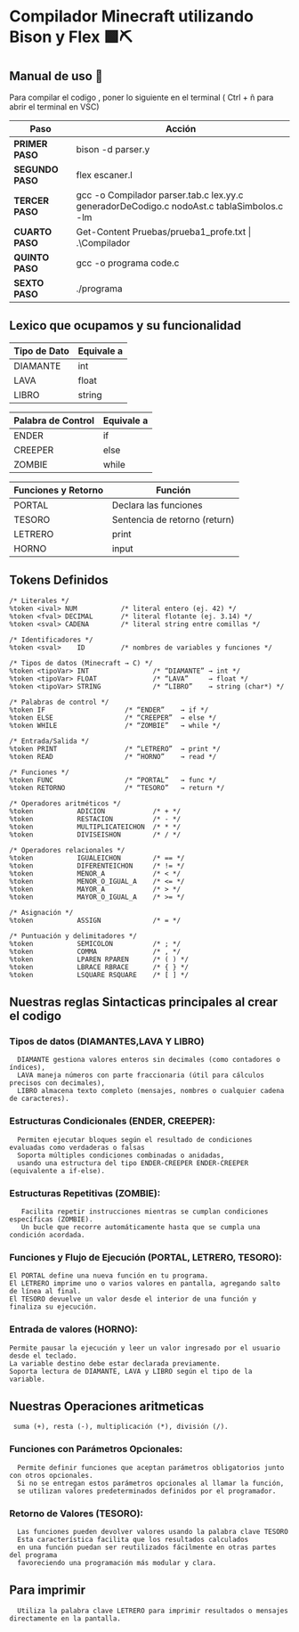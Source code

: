 # Compilador Minecraft    utilizando Bison y Flex 🟩⛏️

## Manual de uso 📖

Para compilar el codigo , poner lo siguiente en el terminal ( Ctrl + ñ  para abrir el terminal en VSC) 



| **Paso**         | **Acción**                                                                                |
| ---------------- | ----------------------------------------------------------------------------------------- |
| **PRIMER PASO**  | bison -d parser.y                                                                         |
| **SEGUNDO PASO** | flex escaner.l                                                                            |
| **TERCER PASO**  | gcc -o Compilador parser.tab.c lex.yy.c generadorDeCodigo.c nodoAst.c tablaSimbolos.c -lm |
| **CUARTO PASO**  | Get-Content Pruebas/prueba1\_profe.txt \| .\Compilador                                    |
| **QUINTO PASO**  | gcc -o programa code.c                                                                    |
| **SEXTO PASO**   | ./programa                                                                                |




## Lexico que ocupamos y su funcionalidad   


| **Tipo de Dato** | **Equivale a** |
| ---------------- | -------------- |
| DIAMANTE         | int            |
| LAVA             | float          |
| LIBRO            | string         |


| **Palabra de Control** | **Equivale a** |
| ---------------------- | -------------- |
| ENDER                  | if             |
| CREEPER                | else           |
| ZOMBIE                 | while          |



| **Funciones y Retorno** | **Función**                   |
| ------------ | ----------------------------- |
| PORTAL       | Declara las funciones         |
| TESORO       | Sentencia de retorno (return) |
| LETRERO       | print            |
| HORNO            | input          |



## Tokens Definidos 
```bison
/* Literales */
%token <ival> NUM           /* literal entero (ej. 42) */
%token <fval> DECIMAL       /* literal flotante (ej. 3.14) */
%token <sval> CADENA        /* literal string entre comillas */

/* Identificadores */
%token <sval>    ID         /* nombres de variables y funciones */

/* Tipos de datos (Minecraft → C) */
%token <tipoVar> INT                /* “DIAMANTE” → int */
%token <tipoVar> FLOAT              /* “LAVA”     → float */
%token <tipoVar> STRING             /* “LIBRO”    → string (char*) */

/* Palabras de control */
%token IF                    /* “ENDER”    → if */
%token ELSE                  /* “CREEPER”  → else */
%token WHILE                 /* “ZOMBIE”   → while */

/* Entrada/Salida */
%token PRINT                 /* “LETRERO”  → print */
%token READ                  /* “HORNO”    → read */

/* Funciones */
%token FUNC                  /* “PORTAL”   → func */
%token RETORNO               /* “TESORO”   → return */

/* Operadores aritméticos */
%token           ADICION            /* + */
%token           RESTACION          /* - */
%token           MULTIPLICATEICHON  /* * */
%token           DIVISEISHON        /* / */

/* Operadores relacionales */
%token           IGUALEICHON        /* == */
%token           DIFERENTEICHON     /* != */
%token           MENOR_A            /* < */
%token           MENOR_O_IGUAL_A    /* <= */
%token           MAYOR_A            /* > */
%token           MAYOR_O_IGUAL_A    /* >= */

/* Asignación */
%token           ASSIGN             /* = */

/* Puntuación y delimitadores */
%token           SEMICOLON          /* ; */
%token           COMMA              /* , */
%token           LPAREN RPAREN      /* ( ) */
%token           LBRACE RBRACE      /* { } */
%token           LSQUARE RSQUARE    /* [ ] */
```



## Nuestras reglas Sintacticas principales al crear el codigo 

### Tipos de datos (DIAMANTES,LAVA Y LIBRO)
```bison
  DIAMANTE gestiona valores enteros sin decimales (como contadores o índices),
  LAVA maneja números con parte fraccionaria (útil para cálculos precisos con decimales),
  LIBRO almacena texto completo (mensajes, nombres o cualquier cadena de caracteres).
```

### Estructuras Condicionales (ENDER, CREEPER):
```bison
  Permiten ejecutar bloques según el resultado de condiciones evaluadas como verdaderas o falsas
  Soporta múltiples condiciones combinadas o anidadas,
  usando una estructura del tipo ENDER-CREEPER ENDER-CREEPER (equivalente a if-else).
```

### Estructuras Repetitivas (ZOMBIE):
```bison
   Facilita repetir instrucciones mientras se cumplan condiciones específicas (ZOMBIE).
   Un bucle que recorre automáticamente hasta que se cumpla una condición acordada.
```
### Funciones y Flujo de Ejecución (PORTAL, LETRERO, TESORO):
```bison
El PORTAL define una nueva función en tu programa.
El LETRERO imprime uno o varios valores en pantalla, agregando salto de línea al final.
El TESORO devuelve un valor desde el interior de una función y finaliza su ejecución.
```

### Entrada de valores (HORNO):
```bison
Permite pausar la ejecución y leer un valor ingresado por el usuario desde el teclado. 
La variable destino debe estar declarada previamente.  
Soporta lectura de DIAMANTE, LAVA y LIBRO según el tipo de la variable.
```

## Nuestras Operaciones aritmeticas 
```bison
 suma (+), resta (-), multiplicación (*), división (/).
```




### Funciones con Parámetros Opcionales:
```bison
  Permite definir funciones que aceptan parámetros obligatorios junto con otros opcionales.
  Si no se entregan estos parámetros opcionales al llamar la función,
  se utilizan valores predeterminados definidos por el programador.
```

### Retorno de Valores (TESORO):
```bison
  Las funciones pueden devolver valores usando la palabra clave TESORO
  Esta característica facilita que los resultados calculados
  en una función puedan ser reutilizados fácilmente en otras partes del programa
  favoreciendo una programación más modular y clara.
```

## Para imprimir
```bison
  Utiliza la palabra clave LETRERO para imprimir resultados o mensajes directamente en la pantalla. 
```



